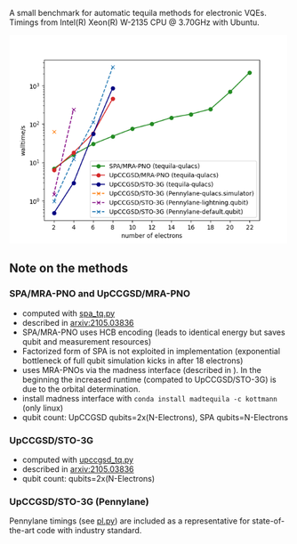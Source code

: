 A small benchmark for automatic tequila methods for electronic VQEs.  
Timings from Intel(R) Xeon(R) W-2135 CPU @ 3.70GHz with Ubuntu.  

<img src="benchmark.png" width=500>

## Note on the methods  

### SPA/MRA-PNO and UpCCGSD/MRA-PNO
- computed with [spa_tq.py](script_spa.py)  
- described in [arxiv:2105.03836](https://arxiv.org/abs/2105.03836)  
- SPA/MRA-PNO uses HCB encoding (leads to identical energy but saves qubit and measurement resources)  
- Factorized form of SPA is not exploited in implementation (exponential bottleneck of full qubit simulation kicks in after 18 electrons)  
- uses MRA-PNOs via the madness interface (described in []()). In the beginning the increased runtime (compated to UpCCGSD/STO-3G) is due to the orbital determination.  
- install madness interface with `conda install madtequila -c kottmann` (only linux)  
- qubit count: UpCCGSD qubits=2x(N-Electrons), SPA qubits=N-Electrons  

### UpCCGSD/STO-3G
- computed with [upccgsd_tq.py](script_upccgsd.py)  
- described in [arxiv:2105.03836](https://arxiv.org/abs/2105.03836)  
- qubit count: qubits=2x(N-Electrons)

### UpCCGSD/STO-3G (Pennylane)
Pennylane timings (see [pl.py](pl.py)) are included as a representative for state-of-the-art code with industry standard.  
